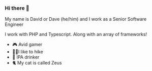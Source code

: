 ### Hi there 👋

My name is David or Dave (he/him) and I work as a Senior Software Engineer

I work with PHP and Typescript. Along with an array of frameworks!

- 🎮 Avid gamer
- 🚶‍♂️I like to hike
- 🍺 IPA drinker
- 🐈 My cat is called Zeus
 
